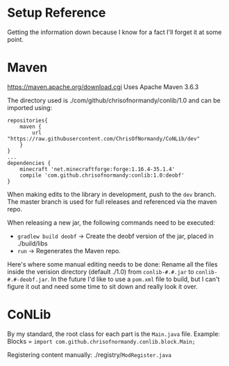 # Setup Reference

Getting the information down because I know for a fact I'll forget it at some point.

# Maven

https://maven.apache.org/download.cgi
Uses Apache Maven 3.6.3

The directory used is ./com/github/chrisofnormandy/conlib/1.0 and can be imported using:
```
repositories{
    maven {
        url "https://raw.githubusercontent.com/ChrisOfNormandy/CoNLib/dev"
    }
}
...
dependencies {
    minecraft 'net.minecraftforge:forge:1.16.4-35.1.4'
    compile 'com.github.chrisofnormandy:conlib:1.0:deobf'
}
```

When making edits to the library in development, push to the `dev` branch.
The master branch is used for full releases and referenced via the maven repo.

When releasing a new jar, the following commands need to be executed:
- `gradlew build deobf` -> Create the deobf version of the jar, placed in ./build/libs
- `run`                 -> Regenerates the Maven repo.

Here's where some manual editing needs to be done:
Rename all the files inside the verision directory (default ./1.0) from `conlib-#.#.jar` to `conlib-#.#-deobf.jar`.
In the future I'd like to use a `pom.xml` file to build, but I can't figure it out and need some time to sit down and really look it over.

# CoNLib

By my standard, the root class for each part is the `Main.java` file.
Example: Blocks = `import com.github.chrisofnormandy.conlib.block.Main;`

Registering content manually:
./registry/`ModRegister.java`
